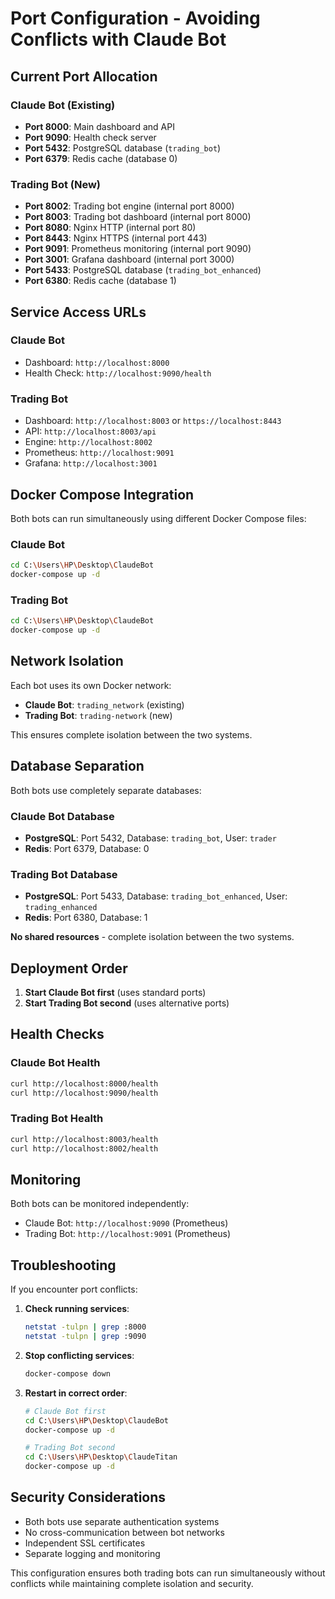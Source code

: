 # Port Configuration - Avoiding Conflicts with Claude Bot

## Current Port Allocation

### Claude Bot (Existing)
- **Port 8000**: Main dashboard and API
- **Port 9090**: Health check server
- **Port 5432**: PostgreSQL database (`trading_bot`)
- **Port 6379**: Redis cache (database 0)

### Trading Bot (New)
- **Port 8002**: Trading bot engine (internal port 8000)
- **Port 8003**: Trading bot dashboard (internal port 8000)
- **Port 8080**: Nginx HTTP (internal port 80)
- **Port 8443**: Nginx HTTPS (internal port 443)
- **Port 9091**: Prometheus monitoring (internal port 9090)
- **Port 3001**: Grafana dashboard (internal port 3000)
- **Port 5433**: PostgreSQL database (`trading_bot_enhanced`)
- **Port 6380**: Redis cache (database 1)

## Service Access URLs

### Claude Bot
- Dashboard: `http://localhost:8000`
- Health Check: `http://localhost:9090/health`

### Trading Bot
- Dashboard: `http://localhost:8003` or `https://localhost:8443`
- API: `http://localhost:8003/api`
- Engine: `http://localhost:8002`
- Prometheus: `http://localhost:9091`
- Grafana: `http://localhost:3001`

## Docker Compose Integration

Both bots can run simultaneously using different Docker Compose files:

### Claude Bot
```bash
cd C:\Users\HP\Desktop\ClaudeBot
docker-compose up -d
```

### Trading Bot
```bash
cd C:\Users\HP\Desktop\ClaudeBot
docker-compose up -d
```

## Network Isolation

Each bot uses its own Docker network:
- **Claude Bot**: `trading_network` (existing)
- **Trading Bot**: `trading-network` (new)

This ensures complete isolation between the two systems.

## Database Separation

Both bots use completely separate databases:

### Claude Bot Database
- **PostgreSQL**: Port 5432, Database: `trading_bot`, User: `trader`
- **Redis**: Port 6379, Database: 0

### Trading Bot Database
- **PostgreSQL**: Port 5433, Database: `trading_bot_enhanced`, User: `trading_enhanced`
- **Redis**: Port 6380, Database: 1

**No shared resources** - complete isolation between the two systems.

## Deployment Order

1. **Start Claude Bot first** (uses standard ports)
2. **Start Trading Bot second** (uses alternative ports)

## Health Checks

### Claude Bot Health
```bash
curl http://localhost:8000/health
curl http://localhost:9090/health
```

### Trading Bot Health
```bash
curl http://localhost:8003/health
curl http://localhost:8002/health
```

## Monitoring

Both bots can be monitored independently:
- Claude Bot: `http://localhost:9090` (Prometheus)
- Trading Bot: `http://localhost:9091` (Prometheus)

## Troubleshooting

If you encounter port conflicts:

1. **Check running services**:
   ```bash
   netstat -tulpn | grep :8000
   netstat -tulpn | grep :9090
   ```

2. **Stop conflicting services**:
   ```bash
   docker-compose down
   ```

3. **Restart in correct order**:
   ```bash
   # Claude Bot first
   cd C:\Users\HP\Desktop\ClaudeBot
   docker-compose up -d
   
   # Trading Bot second
   cd C:\Users\HP\Desktop\ClaudeTitan
   docker-compose up -d
   ```

## Security Considerations

- Both bots use separate authentication systems
- No cross-communication between bot networks
- Independent SSL certificates
- Separate logging and monitoring

This configuration ensures both trading bots can run simultaneously without conflicts while maintaining complete isolation and security.

